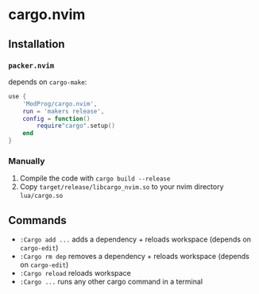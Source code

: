 # cargo.nvim

## Installation
### `packer.nvim`
depends on `cargo-make`:

```lua
use {
    'ModProg/cargo.nvim', 
    run = 'makers release',
    config = function()
        require"cargo".setup()
    end
}
```

### Manually

1. Compile the code with `cargo build --release`
2. Copy `target/release/libcargo_nvim.so` to your nvim directory `lua/cargo.so`

## Commands
- `:Cargo add ...` adds a dependency + reloads workspace (depends on `cargo-edit`)
- `:Cargo rm dep` removes a dependency + reloads workspace (depends on `cargo-edit`)
- `:Cargo reload` reloads workspace
- `:Cargo ...` runs any other cargo command in a terminal
